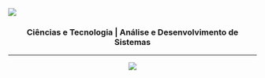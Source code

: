 <img src="https://readme-typing-svg.herokuapp.com/?font=Righteous&size=35&center=true&vCenter=true&width=500&height=70&duration=4000&lines=Olá!+👋;+Seja+bem-vindo!;" />


<div align="center"> <h3>Ciências e Tecnologia | Análise e Desenvolvimento de Sistemas</h2> </div>

<hr>


<div align="center">  
<img src="https://skillicons.dev/icons?i=html,css,js,ts,python,java,nodejs,cpp,react,git,github,linux,vscode,notion&theme=dark" />
 
<br>

 

